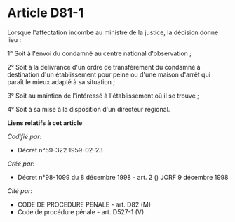 # Article D81-1

Lorsque l'affectation incombe au ministre de la justice, la décision donne lieu :

1° Soit à l'envoi du condamné au centre national d'observation ;

2° Soit à la délivrance d'un ordre de transfèrement du condamné à destination d'un établissement pour peine ou d'une maison
d'arrêt qui paraît le mieux adapté à sa situation ;

3° Soit au maintien de l'intéressé à l'établissement où il se trouve ;

4° Soit à sa mise à la disposition d'un directeur régional.

**Liens relatifs à cet article**

_Codifié par_:

  - Décret n°59-322 1959-02-23

_Créé par_:

  - Décret n°98-1099 du 8 décembre 1998 - art. 2 () JORF 9 décembre 1998

_Cité par_:

  - CODE DE PROCEDURE PENALE - art. D82 (M)
  - Code de procédure pénale - art. D527-1 (V)
